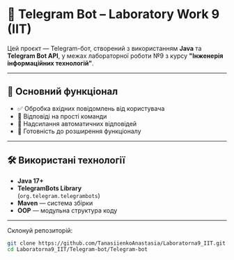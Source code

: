 # 🤖 Telegram Bot – Laboratory Work 9 (IIT)

Цей проєкт — Telegram-бот, створений з використанням **Java** та **Telegram Bot API**, у межах лабораторної роботи №9 з курсу **"Інженерія інформаційних технологій"**.

---

## 📌 Основний функціонал

- ✅ Обробка вхідних повідомлень від користувача
- 📄 Відповіді на прості команди
- 💬 Надсилання автоматичних відповідей
- 🔄 Готовність до розширення функціоналу

---

## 🛠 Використані технології

- **Java 17+**
- **TelegramBots Library**  
  (`org.telegram.telegrambots`)
- **Maven** — система збірки
- **OOP** — модульна структура коду

---
Склонуй репозиторій:
   ```bash
   git clone https://github.com/TanasiienkoAnastasia/Laboratorna9_IIT.git
   cd Laboratorna9_IIT/Telegram-bot/Telegram-bot

